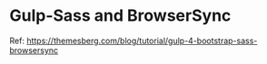 # Gulp-Sass and BrowserSync

Ref: https://themesberg.com/blog/tutorial/gulp-4-bootstrap-sass-browsersync
